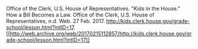 Office of the Clerk, U.S. House of Representatives. "Kids in the House." How a Bill Becomes a Law. Office of the Clerk, U.S. House of Representatives, n.d. Web. 27 Feb. 2017. <http://kids.clerk.house.gov/grade-school/lesson.html?intID=17>.
[[http://web.archive.org/web/20170215112857/http://kids.clerk.house.gov/grade-school/lesson.html?intID=17]]
